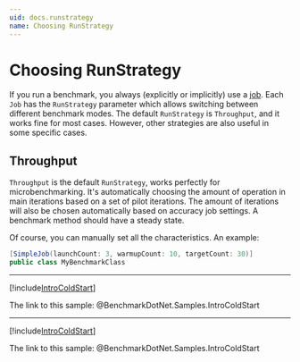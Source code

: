 ```yaml
---
uid: docs.runstrategy
name: Choosing RunStrategy
---
```


# Choosing RunStrategy

If you run a benchmark, you always (explicitly or implicitly) use a [job](xref:docs.jobs).
Each `Job` has the `RunStrategy` parameter which allows switching between different benchmark modes.
The default `RunStrategy` is `Throughput`, and it works fine for most cases.
However, other strategies are also useful in some specific cases.

## Throughput

`Throughput` is the default `RunStrategy`, works perfectly for microbenchmarking.
It's automatically choosing the amount of operation in main iterations based on a set of pilot iterations.
The amount of iterations will also be chosen automatically based on accuracy job settings.
A benchmark method should have a steady state.

Of course, you can manually set all the characteristics. An example:

```cs
[SimpleJob(launchCount: 3, warmupCount: 10, targetCount: 30)]
public class MyBenchmarkClass
```

---

[!include[IntroColdStart](../samples/IntroColdStart.md)]

The link to this sample: @BenchmarkDotNet.Samples.IntroColdStart

---

[!include[IntroColdStart](../samples/IntroColdStart.md)]

The link to this sample: @BenchmarkDotNet.Samples.IntroColdStart
